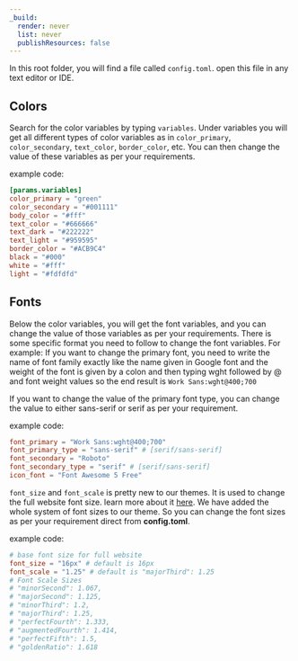 ```yaml
---
_build:
  render: never
  list: never
  publishResources: false
---
```


In this root folder, you will find a file called `config.toml`. open this file in any text editor or IDE.

## Colors
Search for the color variables by typing `variables`. Under variables you will get all different types of color variables as in `color_primary`, `color_secondary`, `text_color`, `border_color`, etc. You can then change the value of these variables as per your requirements.

example code:

```toml
[params.variables]
color_primary = "green"
color_secondary = "#001111"
body_color = "#fff"
text_color = "#666666"
text_dark = "#222222"
text_light = "#959595"
border_color = "#ACB9C4"
black = "#000"
white = "#fff"
light = "#fdfdfd"
```

## Fonts
Below the color variables, you will get the font variables, and you can change the value of those variables as per your requirements. There is some specific format you need to follow to change the font variables.
For example: If you want to change the primary font, you need to write the name of font family exactly like the name given in Google font and the weight of the font is given by a colon and then typing wght followed by @ and font weight values so the end result is `Work Sans:wght@400;700`

If you want to change the value of the primary font type, you can change the value to either sans-serif or serif as per your requirement.

example code:

```toml
font_primary = "Work Sans:wght@400;700"
font_primary_type = "sans-serif" # [serif/sans-serif]
font_secondary = "Roboto"
font_secondary_type = "serif" # [serif/sans-serif]
icon_font = "Font Awesome 5 Free"
```

`font_size` and `font_scale` is pretty new to our themes. It is used to change the full website font size. learn more about it [here](https://type-scale.com/). We have added the whole system of font sizes to our theme. So you can change the font sizes as per your requirement direct from **config.toml**.

example code:
```toml
# base font size for full website 
font_size = "16px" # default is 16px
font_scale = "1.25" # default is "majorThird": 1.25
# Font Scale Sizes
# "minorSecond": 1.067,
# "majorSecond": 1.125,
# "minorThird": 1.2,
# "majorThird": 1.25,
# "perfectFourth": 1.333,
# "augmentedFourth": 1.414,
# "perfectFifth": 1.5,
# "goldenRatio": 1.618
```